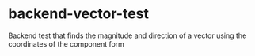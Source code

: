 # backend-vector-test
Backend test that finds the magnitude and direction of a vector using the coordinates of the component form
